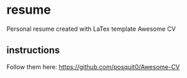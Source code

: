 # resume
Personal resume created with LaTex template Awesome CV

## instructions
Follow them here: 
https://github.com/posquit0/Awesome-CV
